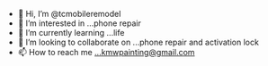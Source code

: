 - 👋 Hi, I’m @tcmobileremodel
- 👀 I’m interested in ...phone repair 
- 🌱 I’m currently learning ...life
- 💞️ I’m looking to collaborate on ...phone repair and activation lock 
- 📫 How to reach me ...kmwpainting@gmail.com

<!---
tcmobileremodel/tcmobileremodel is a ✨ special ✨ repository because its `README.md` (this file) appears on your GitHub profile.
You can click the Preview link to take a look at your changes.
--->
